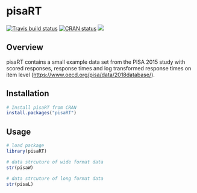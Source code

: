 # pisaRT

<!-- badges: start -->
[![Travis build status](https://travis-ci.org/beckerbenj/pisaRT.svg?branch=master)](https://travis-ci.org/beckerbenj/pisaRT)
[![CRAN status](https://www.r-pkg.org/badges/version/pisaRT)](https://CRAN.R-project.org/package=pisaRT)
[![](http://cranlogs.r-pkg.org/badges/grand-total/pisaRT?color=blue)](https://cran.r-project.org/package=pisaRT)
<!-- badges: end -->

## Overview

pisaRT contains a small example data set from the PISA 2015 study with scored responses, response times and log transformed response times on item level (<https://www.oecd.org/pisa/data/2018database/>). 

## Installation

```R
# Install pisaRT from CRAN
install.packages("pisaRT")
```

## Usage

```R
# load package
library(pisaRT)

# data strcuture of wide format data
str(pisaW)

# data strcuture of long format data
str(pisaL)
```
